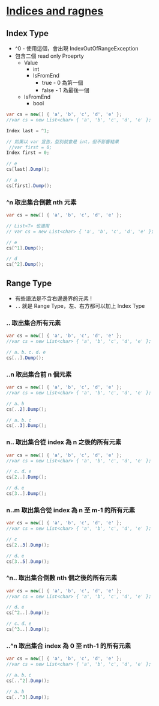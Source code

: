 # [Indices and ragnes](https://docs.microsoft.com/zh-tw/dotnet/csharp/tutorials/ranges-indexes)

## Index Type

- ^0 - 使用這個，會出現 IndexOutOfRangeException
- 包含二個 read only Proeprty
  - Value 
    - int
    - IsFromEnd
      - true - 0 為第一個
      - false - 1 為最後一個
  - IsFromEnd
    - bool

```csharp
var cs = new[] { 'a', 'b', 'c', 'd', 'e' };
//var cs = new List<char> { 'a', 'b', 'c', 'd', 'e' };

Index last = ^1;

// 如果以 var 宣告，型別就會是 int，但不影響結果
 //var first = 0;
Index first = 0;

// e
cs[last].Dump();

// a
cs[first].Dump();
```

### ^n 取出集合倒數 nth 元素

```csharp
var cs = new[] { 'a', 'b', 'c', 'd', 'e' };

// List<T> 也適用
// var cs = new List<char> { 'a', 'b', 'c', 'd', 'e' };

// e
cs[^1].Dump();

// d
cs[^2].Dump();
```

## Range Type

- 有些語法是不含右邊邊界的元素 !
- `..` 就是 Range Type，左、右方都可以加上 Index Type

### .. 取出集合所有元素

```csharp
var cs = new[] { 'a', 'b', 'c', 'd', 'e' };
//var cs = new List<char> { 'a', 'b', 'c', 'd', 'e' };

// a、b、c、d、e
cs[..].Dump();
```

### ..n 取出集合前 n 個元素

```csharp
var cs = new[] { 'a', 'b', 'c', 'd', 'e' };
//var cs = new List<char> { 'a', 'b', 'c', 'd', 'e' };

// a、b
cs[..2].Dump();

// a、b、c
cs[..3].Dump();
```

### n.. 取出集合從 index 為 n 之後的所有元素

```csharp
var cs = new[] { 'a', 'b', 'c', 'd', 'e' };
//var cs = new List<char> { 'a', 'b', 'c', 'd', 'e' };

// c、d、e
cs[2..].Dump();

// d、e
cs[3..].Dump();
```


### n..m 取出集合從 index 為 n 至 m-1 的所有元素

```csharp
var cs = new[] { 'a', 'b', 'c', 'd', 'e' };
//var cs = new List<char> { 'a', 'b', 'c', 'd', 'e' };

// c
cs[2..3].Dump();

// d、e
cs[3..5].Dump();
```

### ^n.. 取出集合倒數 nth 個之後的所有元素

```csharp
var cs = new[] { 'a', 'b', 'c', 'd', 'e' };
//var cs = new List<char> { 'a', 'b', 'c', 'd', 'e' };

// d、e
cs[^2..].Dump();

// c、d、e
cs[^3..].Dump();
```

### ..^n 取出集合 index 為 0 至 nth-1 的所有元素

```csharp
var cs = new[] { 'a', 'b', 'c', 'd', 'e' };
//var cs = new List<char> { 'a', 'b', 'c', 'd', 'e' };

// a、b、c
cs[..^2].Dump();

// a、b
cs[..^3].Dump();
```


